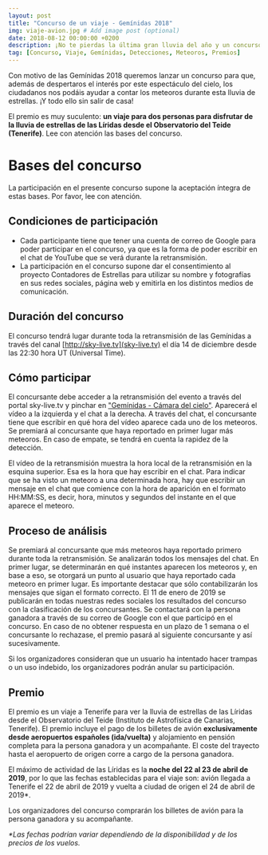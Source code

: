 ```yaml
---
layout: post
title: "Concurso de un viaje - Gemínidas 2018"
img: viaje-avion.jpg # Add image post (optional)
date: 2018-08-12 00:00:00 +0200
description: ¡No te pierdas la última gran lluvia del año y un concurso de lo más cómodo! # Add post description (optional)
tag: [Concurso, Viaje, Gemínidas, Detecciones, Meteoros, Premios]
---
```

Con motivo de las Gemínidas 2018 queremos lanzar un concurso para que, además de despertaros el interés por este espectáculo del cielo, los ciudadanos nos podáis ayudar a contar los meteoros durante esta lluvia de estrellas. ¡Y todo ello sin salir de casa!

El premio es muy suculento: **un viaje para dos personas para disfrutar de la lluvia de estrellas de las Líridas desde el Observatorio del Teide (Tenerife)**. Lee con atención las bases del concurso.

# Bases del concurso

La participación en el presente concurso supone la aceptación íntegra de estas bases. Por favor, lee con atención.

## Condiciones de participación

* Cada participante tiene que tener una cuenta de correo de Google para poder participar en el concurso, ya que es la forma de poder escribir en el chat de YouTube que se verá durante la retransmisión.
* La participación en el concurso supone dar el consentimiento al proyecto Contadores de Estrellas para utilizar su nombre y fotografías en sus redes sociales, página web y emitirla en los distintos medios de comunicación.

## Duración del concurso

El concurso tendrá lugar durante toda la retransmisión de las Gemínidas a través del canal [http://sky-live.tv](sky-live.tv) el día 14 de diciembre desde las 22:30 hora UT (Universal Time).

## Cómo participar

El concursante debe acceder a la retransmisión del evento a través del portal sky-live.tv y pinchar en ["Gemínidas - Cámara del cielo"](https://youtu.be/mFUBpGEjY54 ). Aparecerá el vídeo a la izquierda y el chat a la derecha. A través del chat, el concursante tiene que escribir en qué hora del vídeo aparece cada uno de los meteoros. Se premiará al concursante que haya reportado en primer lugar más meteoros. En caso de empate, se tendrá en cuenta la rapidez de la detección.

El vídeo de la retransmisión muestra la hora local de la retransmisión en la esquina superior. Esa es la hora que hay escribir en el chat. Para indicar que se ha visto un meteoro a una determinada hora, hay que escribir un mensaje en el chat que comience con la hora de aparición en el formato HH:MM:SS, es decir, hora, minutos y segundos del instante en el que aparece el meteoro.

## Proceso de análisis

Se premiará al concursante que más meteoros haya reportado primero durante toda la retransmisión. Se analizarán todos los mensajes del chat. En primer lugar, se determinarán en qué instantes aparecen los meteoros y, en base a eso, se otorgará un punto al usuario que haya reportado cada meteoro en primer lugar. Es importante destacar que sólo contabilizarán los mensajes que sigan el formato correcto.
El 11 de enero de 2019 se publicarán en todas nuestras redes sociales los resultados del concurso con la clasificación de los concursantes. Se contactará con la persona ganadora a través de su correo de Google con el que participó en el concurso. En caso de no obtener respuesta en un plazo de 1 semana o el concursante lo rechazase, el premio pasará al siguiente concursante y así sucesivamente.

Si los organizadores consideran que un usuario ha intentado hacer trampas o un uso indebido, los organizadores podrán anular su participación.

## Premio

El premio es un viaje a Tenerife para ver la lluvia de estrellas de las Líridas desde el Observatorio del Teide (Instituto de Astrofísica de Canarias, Tenerife). El premio incluye el pago de los billetes de avión **exclusivamente desde aeropuertos españoles (ida/vuelta)** y alojamiento en pensión completa para la persona ganadora y un acompañante. El coste del trayecto hasta el aeropuerto de origen corre a cargo de la persona ganadora.

El máximo de actividad de las Líridas es la **noche del 22 al 23 de abril de 2019**, por lo que las fechas establecidas para el viaje son: avión llegada a Tenerife el 22 de abril de 2019 y vuelta a ciudad de origen el 24 de abril de 2019*.

Los organizadores del concurso comprarán los billetes de avión para la persona ganadora y su acompañante.

_*Las fechas podrían variar dependiendo de la disponibilidad y de los precios de los vuelos._
